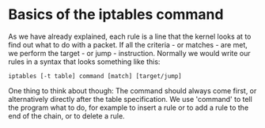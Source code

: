 # Basics of the iptables command
As we have already explained, each rule is a line that the kernel looks at to find out what to do with a packet. If all the criteria - or matches - are met, we perform the target - or jump - instruction. Normally we would write our rules in a syntax that looks something like this:
```
iptables [-t table] command [match] [target/jump]
```

One thing to think about though: The command should always come first, or alternatively directly after the table specification. We use 'command' to tell the program what to do, for example to insert a rule or to add a rule to the end of the chain, or to delete a rule. 
